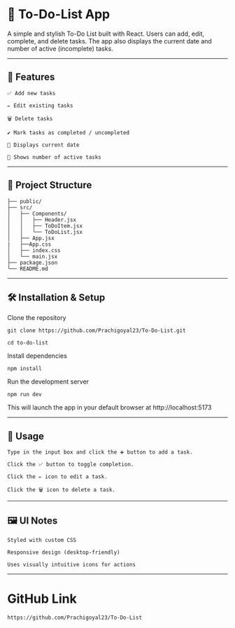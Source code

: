 # 📝 To-Do-List App

A simple and stylish To-Do List built with React. Users can add, edit, complete, and delete tasks. The app also displays the current date and number of active (incomplete) tasks.

---

## 🚀 Features

    ✅ Add new tasks

    ✏️ Edit existing tasks

    🗑 Delete tasks

    ✔ Mark tasks as completed / uncompleted

    📅 Displays current date

    🔢 Shows number of active tasks

---

## 📁 Project Structure


    ├── public/
    ├── src/
    │   ├── Components/
    │   │   ├── Header.jsx
    │   │   ├── ToDoItem.jsx
    │   │   └── ToDoList.jsx
    │   ├── App.jsx
    |   ├──App.css
    │   ├── index.css
    │   └── main.jsx
    ├── package.json
    └── README.md

---

## 🛠️ Installation & Setup

Clone the repository

    git clone https://github.com/Prachigoyal23/To-Do-List.git

    cd to-do-list

Install dependencies

    npm install

Run the development server

    npm run dev

This will launch the app in your default browser at http://localhost:5173

---

## 🧾 Usage

    Type in the input box and click the ➕ button to add a task.

    Click the ✅ button to toggle completion.

    Click the ✏️ icon to edit a task.

    Click the 🗑 icon to delete a task.

---

## 🖼 UI Notes

    Styled with custom CSS

    Responsive design (desktop-friendly)

    Uses visually intuitive icons for actions

---

# GitHub Link
   ```bash
   https://github.com/Prachigoyal23/To-Do-List